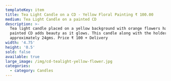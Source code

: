 ```yaml
---
templateKey: item
title: Tea Light Candle on a CD - Yellow Floral Painting ₹ 100.00
medium: Tea Light Candle on a painted CD
description: >-
  Tea light candle placed on a yellow background with orange flowers hand
  painted CD adds beauty as it glows. This candle along with the holder weighs
  approximately 24gms. Price ₹ 100 + Delivery
width: '4.75'
height: '0.5'
sold: false
available: true
large_image: /img/cd-tealight-yellow-flower.jpg
categories:
  - category: Candles
---
```



